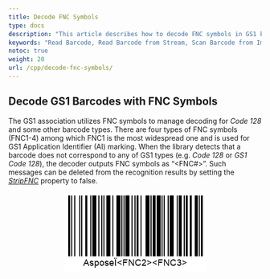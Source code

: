 ```yaml
---
title: Decode FNC Symbols
type: docs
description: "This article describes how to decode FNC symbols in GS1 barcodes in Aspose.BarCode for C++ according to business needs"
keywords: "Read Barcode, Read Barcode from Stream, Scan Barcode from Image, Read Many Barcodes in One Image, Aspose.BarCode, Read Barcode C++"
notoc: true
weight: 20
url: /cpp/decode-fnc-symbols/
---
```


## **Decode GS1 Barcodes with FNC Symbols**
The GS1 association utilizes FNC symbols to manage decoding for *Code 128* and some other barcode types. There are four types of FNC symbols (FNC1-4) among which FNC1 is the most widespread one and is used for GS1 Application Identifier (AI) marking. When the library detects that a barcode does not correspond to any of GS1 types (e.g. *Code 128* or *GS1 Code 128*), the decoder outputs FNC symbols as “<FNC#>”. Such messages can be deleted from the recognition results by setting the [*StripFNC*](https://reference.aspose.com/barcode/net/aspose.barcode.barcoderecognition/barcodesettings/properties/stripfnc) property to false.  
  
  
<p align="center"><img src="code128fnc.png"></p>

